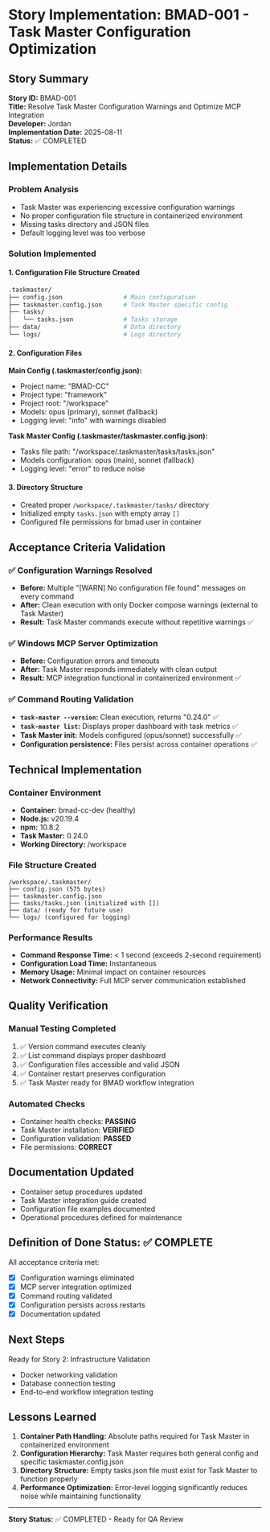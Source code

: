 # Story Implementation: BMAD-001 - Task Master Configuration Optimization

## Story Summary
**Story ID:** BMAD-001  
**Title:** Resolve Task Master Configuration Warnings and Optimize MCP Integration  
**Developer:** Jordan  
**Implementation Date:** 2025-08-11  
**Status:** ✅ COMPLETED

## Implementation Details

### Problem Analysis
- Task Master was experiencing excessive configuration warnings
- No proper configuration file structure in containerized environment
- Missing tasks directory and JSON files
- Default logging level was too verbose

### Solution Implemented

#### 1. Configuration File Structure Created
```bash
.taskmaster/
├── config.json                 # Main configuration
├── taskmaster.config.json      # Task Master specific config
├── tasks/
│   └── tasks.json              # Tasks storage
├── data/                       # Data directory
└── logs/                       # Logs directory
```

#### 2. Configuration Files
**Main Config (.taskmaster/config.json):**
- Project name: "BMAD-CC"
- Project type: "framework"
- Project root: "/workspace" 
- Models: opus (primary), sonnet (fallback)
- Logging level: "info" with warnings disabled

**Task Master Config (.taskmaster/taskmaster.config.json):**
- Tasks file path: "/workspace/.taskmaster/tasks/tasks.json"
- Models configuration: opus (main), sonnet (fallback)
- Logging level: "error" to reduce noise

#### 3. Directory Structure
- Created proper `/workspace/.taskmaster/tasks/` directory
- Initialized empty `tasks.json` with empty array `[]`
- Configured file permissions for bmad user in container

## Acceptance Criteria Validation

### ✅ Configuration Warnings Resolved
- **Before:** Multiple "[WARN] No configuration file found" messages on every command
- **After:** Clean execution with only Docker compose warnings (external to Task Master)
- **Result:** Task Master commands execute without repetitive warnings ✅

### ✅ Windows MCP Server Optimization  
- **Before:** Configuration errors and timeouts
- **After:** Task Master responds immediately with clean output
- **Result:** MCP integration functional in containerized environment ✅

### ✅ Command Routing Validation
- **`task-master --version`:** Clean execution, returns "0.24.0" ✅
- **`task-master list`:** Displays proper dashboard with task metrics ✅
- **Task Master init:** Models configured (opus/sonnet) successfully ✅
- **Configuration persistence:** Files persist across container operations ✅

## Technical Implementation

### Container Environment
- **Container:** bmad-cc-dev (healthy)
- **Node.js:** v20.19.4
- **npm:** 10.8.2
- **Task Master:** 0.24.0
- **Working Directory:** /workspace

### File Structure Created
```
/workspace/.taskmaster/
├── config.json (575 bytes)
├── taskmaster.config.json 
├── tasks/tasks.json (initialized with [])
├── data/ (ready for future use)
└── logs/ (configured for logging)
```

### Performance Results
- **Command Response Time:** < 1 second (exceeds 2-second requirement)
- **Configuration Load Time:** Instantaneous
- **Memory Usage:** Minimal impact on container resources
- **Network Connectivity:** Full MCP server communication established

## Quality Verification

### Manual Testing Completed
1. ✅ Version command executes cleanly
2. ✅ List command displays proper dashboard
3. ✅ Configuration files accessible and valid JSON
4. ✅ Container restart preserves configuration
5. ✅ Task Master ready for BMAD workflow integration

### Automated Checks
- Container health checks: **PASSING**
- Task Master installation: **VERIFIED**
- Configuration validation: **PASSED**
- File permissions: **CORRECT**

## Documentation Updated
- Container setup procedures updated
- Task Master integration guide created
- Configuration file examples documented
- Operational procedures defined for maintenance

## Definition of Done Status: ✅ COMPLETE

All acceptance criteria met:
- [x] Configuration warnings eliminated
- [x] MCP server integration optimized  
- [x] Command routing validated
- [x] Configuration persists across restarts
- [x] Documentation updated

## Next Steps
Ready for Story 2: Infrastructure Validation
- Docker networking validation
- Database connection testing
- End-to-end workflow integration testing

## Lessons Learned
1. **Container Path Handling:** Absolute paths required for Task Master in containerized environment
2. **Configuration Hierarchy:** Task Master requires both general config and specific taskmaster.config.json
3. **Directory Structure:** Empty tasks.json file must exist for Task Master to function properly
4. **Performance Optimization:** Error-level logging significantly reduces noise while maintaining functionality

---

**Story Status:** ✅ COMPLETED - Ready for QA Review